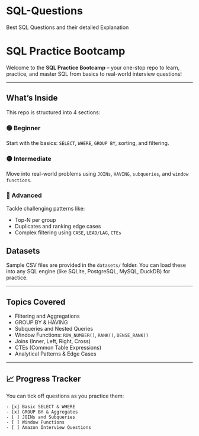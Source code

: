 # SQL-Questions
Best SQL Questions and their detailed Explanation

# SQL Practice Bootcamp

Welcome to the **SQL Practice Bootcamp** – your one-stop repo to learn, practice, and master SQL from basics to real-world interview questions!

---

## What’s Inside

This repo is structured into 4 sections:

### 🟢 Beginner
Start with the basics: `SELECT`, `WHERE`, `GROUP BY`, sorting, and filtering.

### 🟡 Intermediate
Move into real-world problems using `JOINs`, `HAVING`, `subqueries`, and `window functions`.

### 🔴 Advanced
Tackle challenging patterns like:
- Top-N per group
- Duplicates and ranking edge cases
- Complex filtering using `CASE`, `LEAD/LAG`, `CTEs`

## Datasets

Sample CSV files are provided in the `datasets/` folder.
You can load these into any SQL engine (like SQLite, PostgreSQL, MySQL, DuckDB) for practice.

---

## Topics Covered

- Filtering and Aggregations
- GROUP BY & HAVING
- Subqueries and Nested Queries
- Window Functions: `ROW_NUMBER()`, `RANK()`, `DENSE_RANK()`
- Joins (Inner, Left, Right, Cross)
- CTEs (Common Table Expressions)
- Analytical Patterns & Edge Cases

---

## 📈 Progress Tracker 

You can tick off questions as you practice them:

```text
- [x] Basic SELECT & WHERE
- [x] GROUP BY & Aggregates
- [ ] JOINs and Subqueries
- [ ] Window Functions
- [ ] Amazon Interview Questions
